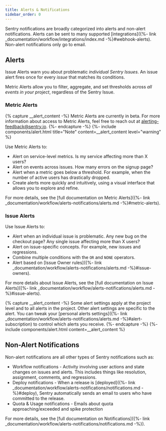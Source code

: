```yaml
---
title: Alerts & Notifications
sidebar_order: 0
---
```


Sentry notifications are broadly categorized into alerts and non-alert notifications. Alerts can be sent to many supported [integrations]({%- link _documentation/workflow/integrations/index.md -%}#webhook-alerts). Non-alert notifications only go to email.

## Alerts

Issue Alerts warn you about problematic _individual Sentry Issues_. An issue alert fires once for every _issue_ that matches its conditions.

Metric Alerts allow you to filter, aggregate, and set thresholds across _all events in your project_, regardless of the Sentry Issue.

### Metric Alerts

{% capture __alert_content -%}
Metric Alerts are currently in beta. For more information about access to Metric Alerts, feel free to reach out at alerting-feedback@sentry.io.
{%- endcapture -%}
{%- include components/alert.html
    title="Note"
    content=__alert_content
    level="warning"
%}

Use Metric Alerts to:
- Alert on service-level metrics. Is my service affecting more than X users?
- Alert on events across issues. How many errors on the signup page?
- Alert when a metric goes below a threshold. For example, when the number of active users has drastically dropped.
- Create alerts more quickly and intuitively, using a visual interface that allows you to explore and refine.

For more details, see the [full documentation on Metric Alerts]({%- link _documentation/workflow/alerts-notifications/alerts.md -%}#metric-alerts).

### Issue Alerts

Use Issue Alerts to:
- Alert when an individual issue is problematic. Any new bug on the checkout page? Any single issue affecting more than X users?
- Alert on issue-specific concepts. For example, new issues and regressions.
- Combine multiple conditions with the `OR` and `NONE` operators.
- Alert based on [Issue Owner rules]({%- link _documentation/workflow/alerts-notifications/alerts.md -%}#issue-owners).

For more details about Issue Alerts, see the [full documentation on Issue Alerts]({%- link _documentation/workflow/alerts-notifications/alerts.md -%}#issue-alerts).

{% capture __alert_content -%}
Some alert settings apply at the project level and to all alerts in the project. Other alert settings are specific to the alert. You can tweak your [personal alerts settings]({%- link _documentation/workflow/alerts-notifications/alerts.md -%}#alert-subscription) to control which alerts you receive.
{%- endcapture -%}
{%- include components/alert.html
    content=__alert_content
%}

## Non-Alert Notifications

Non-alert notifications are all other types of Sentry notifications such as:

- Workflow notifications - Activity involving user actions and state changes on issues and alerts. This includes things like resolution, assignment, comments, and regressions.
- Deploy notifications - When a release is [deployed]({%- link _documentation/workflow/alerts-notifications/notifications.md -%}#deploy), Sentry automatically sends an email to users who have committed to the release.
- Quota & Usage notifications -  Emails about quota approaching/exceeded and spike protection

For more details, see the [full documentation on Notifications]({%- link _documentation/workflow/alerts-notifications/notifications.md -%}).
